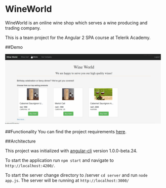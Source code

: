 # WineWorld

WineWorld is an online wine shop which serves a wine producing and trading company.

This is a team project for the Angular 2 SPA course at Telerik Academy.

##Demo

<img src="./src/assets/demo.gif" alt="demo">

##Functionality
You can find the project requirements [here](https://github.com/TelerikAcademy/Angular-2/tree/master/Course%20Project).

##Architecture

This project was initialized with [angular-cli](https://github.com/angular/angular-cli) version 1.0.0-beta.24.

To start the application run `npm start` and navigate to `http://localhost:4200/`.

To start the server change directory to /server `cd server` and run `node app.js`. The server will be running at `http://localhost:3000/`
